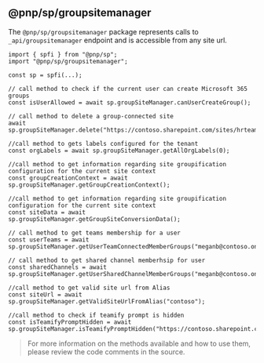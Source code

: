 
## @pnp/sp/groupsitemanager

The `@pnp/sp/groupsitemanager` package represents calls to `_api/groupsitemanager` endpoint and is accessible from any site url.

```TS
import { spfi } from "@pnp/sp";
import "@pnp/sp/groupsitemanager";

const sp = spfi(...);

// call method to check if the current user can create Microsoft 365 groups
const isUserAllowed = await sp.groupSiteManager.canUserCreateGroup();

// call method to delete a group-connected site
await sp.groupSiteManager.delete("https://contoso.sharepoint.com/sites/hrteam");

//call method to gets labels configured for the tenant
const orgLabels = await sp.groupSiteManager.getAllOrgLabels(0);

//call method to get information regarding site groupification configuration for the current site context
const groupCreationContext = await sp.groupSiteManager.getGroupCreationContext();

//call method to get information regarding site groupification configuration for the current site context
const siteData = await sp.groupSiteManager.getGroupSiteConversionData();

// call method to get teams membership for a user
const userTeams = await sp.groupSiteManager.getUserTeamConnectedMemberGroups("meganb@contoso.onmicrosoft.com");

// call method to get shared channel memberhsip for user
const sharedChannels = await sp.groupSiteManager.getUserSharedChannelMemberGroups("meganb@contoso.onmicrosoft.com");

//call method to get valid site url from Alias
const siteUrl = await sp.groupSiteManager.getValidSiteUrlFromAlias("contoso");

//call method to check if teamify prompt is hidden
const isTeamifyPromptHidden = await sp.groupSiteManager.isTeamifyPromptHidden("https://contoso.sharepoint.com/sites/hrteam");
```

> For more information on the methods available and how to use them, please review the code comments in the source.
